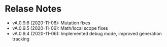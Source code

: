 Relase Notes
============
  - vA.0.9.6 (2020-11-06): Mutation fixes
  - vA.0.9.5 (2020-11-06): Math/local scope fixes
  - vA.0.9.4 (2020-11-06): Implemented debug mode, improved generation tracking